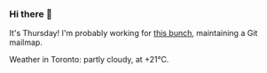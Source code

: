 ### Hi there :wave:

It's Thursday! I'm probably working for [this bunch](https://github.com/kohofinancial), maintaining a Git mailmap.

Weather in Toronto: partly cloudy, at +21°C.
